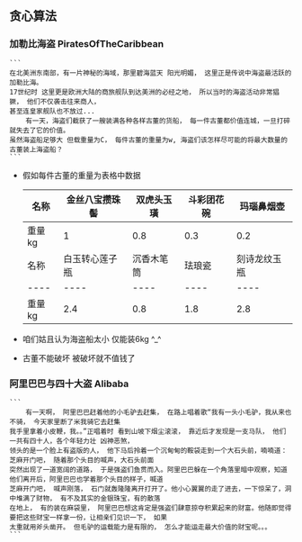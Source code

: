 ## 贪心算法
### 加勒比海盗 PiratesOfTheCaribbean 
    ```
    在北美洲东南部，有一片神秘的海域，那里碧海蓝天 阳光明媚， 这里正是传说中海盗最活跃的加勒比海。
    17世纪时 这里更是欧洲大陆的商旅舰队到达美洲的必经之地， 所以当时的海盗活动非常猖獗， 他们不仅袭击往来商人，
    甚至连皇家舰队也不放过...
        有一天，海盗们截获了一艘装满各种各样古董的货船， 每一件古董都价值连城，一旦打碎就失去了它的价值。
    虽然海盗船足够大 但载重量为C， 每件古董的重量为w, 海盗们该怎样尽可能的将最大数量的古董装上海盗船？
    ```
* 假如每件古董的重量为表格中数据 

    | 名称   | 金丝八宝攒珠髻| 双虎头玉璜    | 斗彩团花碗  | 玛瑙鼻烟壶| 
    | ----  | --------    | -----        | ----       |----       |
    | 重量kg | 1           | 0.8         |   0.3      | 0.2     |
    | 名称   | 白玉转心莲子瓶 | 沉香木笔筒   | 珐琅瓷       | 刻诗龙纹玉瓶| 
    |----    |----         |----         |----        |----       |
    | 重量kg | 2.4          | 0.8         |   1.8      |  2.8     |
* 咱们姑且认为海盗船太小 仅能装6kg  ^_^
* 古董不能破坏 被破坏就不值钱了

### 阿里巴巴与四十大盗 Alibaba
    ```
        有一天啊， 阿里巴巴赶着他的小毛驴去赶集， 在路上唱着歌“我有一头小毛驴，我从来也不骑， 今天家里断了米我骑它去赶集
    我手里拿着小皮鞭，我。。”正唱着时 看到山坡下烟尘滚滚， 靠近后才发现是一支马队， 他们一共有四十人，各个年轻力壮 凶神恶煞，
    领头的是一个脸上有盗版的人， 他下马后拎着一个沉甸甸的鞍袋走到一个大石头前，喃喃道：芝麻开门吧， 随着那个头目的喊声，大石头前面
    突然出现了一道宽阔的道路， 于是强盗们鱼贯而入。阿里巴巴躲在一个角落里暗中观察，知道他们离开后，阿里巴巴也学着那个头目的样子，喊道
    芝麻开门吧， 喊声刚落， 石门就轰隆隆离开打开了。他小心翼翼的走了进去，一下惊呆了，洞中堆满了财物， 有不及其实的金银珠宝，有的散落
    在地上， 有的装在麻袋里， 阿里巴巴想这肯定是强盗们肆意掠夺积累起来的财富。他随即觉得要把这些财宝一样拿一份，让相亲们见识一下， 如果
    太重就用斧头凿开。 但毛驴的运载能力是有限的， 怎么才能运走最大价值的财宝呢。。。
    ```
